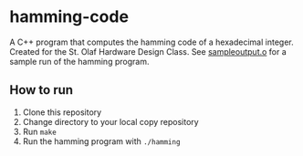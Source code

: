 # hamming-code
A C++ program that computes the hamming code of a hexadecimal integer. Created for the St. Olaf Hardware Design Class. 
See [sampleoutput.o](./sampleoutput.o) for a sample run of the hamming program.
## How to run
1. Clone this repository
2. Change directory to your local copy repository
3. Run `make`
4. Run the hamming program with `./hamming`
